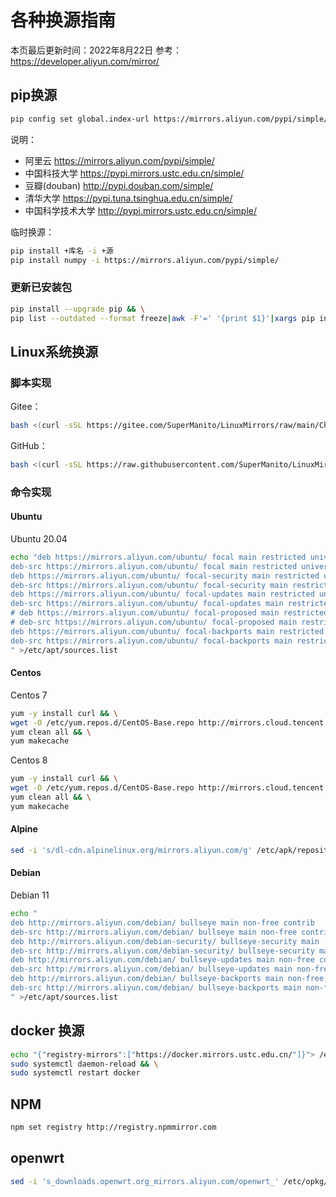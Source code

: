 # 各种换源指南

本页最后更新时间：2022年8月22日
参考：<https://developer.aliyun.com/mirror/>

## pip换源

```bash
pip config set global.index-url https://mirrors.aliyun.com/pypi/simple/
```

说明：

- 阿里云 <https://mirrors.aliyun.com/pypi/simple/>
- 中国科技大学 <https://pypi.mirrors.ustc.edu.cn/simple/>
- 豆瓣(douban) <http://pypi.douban.com/simple/>
- 清华大学 <https://pypi.tuna.tsinghua.edu.cn/simple/>
- 中国科学技术大学 <http://pypi.mirrors.ustc.edu.cn/simple/>

临时换源：

```bash
pip install +库名 -i +源
pip install numpy -i https://mirrors.aliyun.com/pypi/simple/
```

### 更新已安装包

```bash
pip install --upgrade pip && \
pip list --outdated --format freeze|awk -F'=' '{print $1}'|xargs pip install --upgrade
```

## Linux系统换源

### 脚本实现

Gitee：

```bash
bash <(curl -sSL https://gitee.com/SuperManito/LinuxMirrors/raw/main/ChangeMirrors.sh)
```

GitHub：

```bash
bash <(curl -sSL https://raw.githubusercontent.com/SuperManito/LinuxMirrors/main/ChangeMirrors.sh)
```

### 命令实现

#### Ubuntu

Ubuntu 20.04

```bash
echo "deb https://mirrors.aliyun.com/ubuntu/ focal main restricted universe multiverse
deb-src https://mirrors.aliyun.com/ubuntu/ focal main restricted universe multiverse
deb https://mirrors.aliyun.com/ubuntu/ focal-security main restricted universe multiverse
deb-src https://mirrors.aliyun.com/ubuntu/ focal-security main restricted universe multiverse
deb https://mirrors.aliyun.com/ubuntu/ focal-updates main restricted universe multiverse
deb-src https://mirrors.aliyun.com/ubuntu/ focal-updates main restricted universe multiverse
# deb https://mirrors.aliyun.com/ubuntu/ focal-proposed main restricted universe multiverse
# deb-src https://mirrors.aliyun.com/ubuntu/ focal-proposed main restricted universe multiverse
deb https://mirrors.aliyun.com/ubuntu/ focal-backports main restricted universe multiverse
deb-src https://mirrors.aliyun.com/ubuntu/ focal-backports main restricted universe multiverse
" >/etc/apt/sources.list
```

#### Centos

Centos 7

```bash
yum -y install curl && \
wget -O /etc/yum.repos.d/CentOS-Base.repo http://mirrors.cloud.tencent.com/repo/centos7_base.repo && \
yum clean all && \
yum makecache
```

Centos 8

```bash
yum -y install curl && \
wget -O /etc/yum.repos.d/CentOS-Base.repo http://mirrors.cloud.tencent.com/repo/centos8_base.repo && \
yum clean all && \
yum makecache
```

#### Alpine

```bash
sed -i 's/dl-cdn.alpinelinux.org/mirrors.aliyun.com/g' /etc/apk/repositories
```

#### Debian

Debian 11

```bash
echo "
deb http://mirrors.aliyun.com/debian/ bullseye main non-free contrib
deb-src http://mirrors.aliyun.com/debian/ bullseye main non-free contrib
deb http://mirrors.aliyun.com/debian-security/ bullseye-security main
deb-src http://mirrors.aliyun.com/debian-security/ bullseye-security main
deb http://mirrors.aliyun.com/debian/ bullseye-updates main non-free contrib
deb-src http://mirrors.aliyun.com/debian/ bullseye-updates main non-free contrib
deb http://mirrors.aliyun.com/debian/ bullseye-backports main non-free contrib
deb-src http://mirrors.aliyun.com/debian/ bullseye-backports main non-free contrib
" >/etc/apt/sources.list
```

## docker 换源

```bash
echo "{"registry-mirrors":["https://docker.mirrors.ustc.edu.cn/"]}"> /etc/docker/daemon.json && \
sudo systemctl daemon-reload && \
sudo systemctl restart docker
```

## NPM

```bash
npm set registry http://registry.npmmirror.com
```

## openwrt

```bash
sed -i 's_downloads.openwrt.org_mirrors.aliyun.com/openwrt_' /etc/opkg/distfeeds.conf
```
